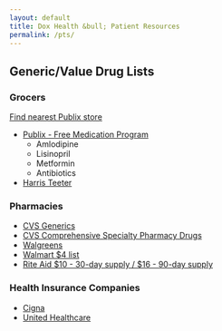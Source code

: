 ```yaml
---
layout: default
title: Dox Health &bull; Patient Resources
permalink: /pts/
---
```


## Generic/Value Drug Lists

### Grocers
[Find nearest Publix store](http://store.publix.com/publix/cgi/index?design=default&lang=en&mapid=US&A=on)
- [Publix - Free Medication Program](http://www.publix.com/pharmacy-wellness/pharmacy/pharmacy-services/free-medication-program)
  - Amlodipine
  - Lisinopril
  - Metformin
  - Antibiotics
- [Harris Teeter]()

### Pharmacies
- [CVS Generics](https://www.caremark.com/portal/asset/GE_CVSCaremark_ValuePricedGenerics_DL.pdf)
- [CVS Comprehensive Specialty Pharmacy Drugs](https://www.cvsspecialty.com/wps/wcm/connect/d5405d7b-685e-4377-b998-2e4c4daf0b13/SpecialtyDrugs.pdf?MOD=AJPERES&CACHEID=d5405d7b-685e-4377-b998-2e4c4daf0b13)
- [Walgreens](https://www.walgreens.com/images/adaptive/pdf/psc/VPG_List_Update_09-26-2016b.pdf)
- [Walmart $4 list](https://www.walmart.com/cp/1078664#fourDollar)
- [Rite Aid $10 - 30-day supply / $16 - 90-day supply](https://www.riteaid.com/shop/info/pharmacy/prescription-savings/rite-aid-prescription-savings-program/directory-of-generic-medications)

### Health Insurance Companies
- [Cigna](http://www.cigna.com/iwov-resources/national-second-sale/docs/healthy-benefits/value-prescription-drug-list-three-tier-plan.pdf)
- [United Healthcare](https://www.myuhc.com/member/preLoginPharmacyInfoLayout.do)
